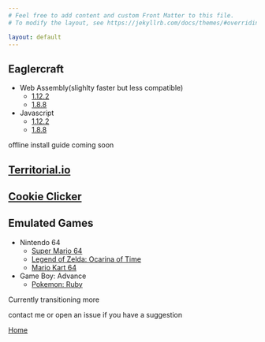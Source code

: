 ```yaml
---
# Feel free to add content and custom Front Matter to this file.
# To modify the layout, see https://jekyllrb.com/docs/themes/#overriding-theme-defaults

layout: default
---
```

## Eaglercraft

- Web Assembly(slighlty faster but less compatible)
    - [1.12.2](/eaglercraftwasm/1122.html)
    - [1.8.8](/eaglercraftwasm/188.html)
- Javascript
    - [1.12.2](/eaglercraftjs/1122.html)
    - [1.8.8](/eaglercraftjs/188.html)

offline install guide coming soon

## [Territorial.io](/fxclient/index.html)
## [Cookie Clicker](/cookieclicker/index.html)
## Emulated Games

- Nintendo 64
    - [Super Mario 64](/emu/n64/mario64/index.html)
    - [Legend of Zelda: Ocarina of Time](/emu/n64/zeldaocarin/index.html)
    - [Mario Kart 64](/emu/n64/mariokart64/index.html)
- Game Boy: Advance
    - [Pokemon: Ruby](/emu/gba/pokemonruby/index.html)

Currently transitioning more

contact me or open an issue if you have a suggestion

[Home](https://omaribnzakaria.github.io)
